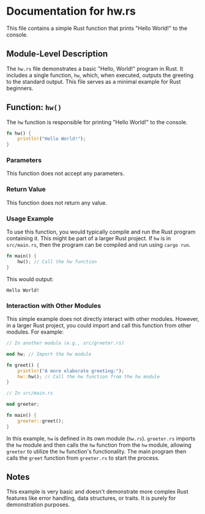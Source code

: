 # Documentation for hw.rs

This file contains a simple Rust function that prints "Hello World!" to the console.

## Module-Level Description

The `hw.rs` file demonstrates a basic "Hello, World!" program in Rust. It includes a single function, `hw`, which, when executed, outputs the greeting to the standard output. This file serves as a minimal example for Rust beginners.

## Function: `hw()`

The `hw` function is responsible for printing "Hello World!" to the console.

```rust
fn hw() {
    println!("Hello World!");
}
```

### Parameters

This function does not accept any parameters.

### Return Value

This function does not return any value.

### Usage Example

To use this function, you would typically compile and run the Rust program containing it.  This might be part of a larger Rust project.  If `hw` is in `src/main.rs`, then the program can be compiled and run using `cargo run`.

```rust
fn main() {
    hw(); // Call the hw function
}
```

This would output:

```
Hello World!
```

### Interaction with Other Modules

This simple example does not directly interact with other modules. However, in a larger Rust project, you could import and call this function from other modules. For example:

```rust
// In another module (e.g., src/greeter.rs)

mod hw; // Import the hw module

fn greet() {
    println!("A more elaborate greeting:");
    hw::hw(); // Call the hw function from the hw module
}

// In src/main.rs

mod greeter;

fn main() {
    greeter::greet();
}
```

In this example, `hw` is defined in its own module (`hw.rs`). `greeter.rs` imports the `hw` module and then calls the `hw` function from the `hw` module, allowing `greeter` to utilize the `hw` function's functionality. The main program then calls the `greet` function from `greeter.rs` to start the process.

## Notes

This example is very basic and doesn't demonstrate more complex Rust features like error handling, data structures, or traits.  It is purely for demonstration purposes.

